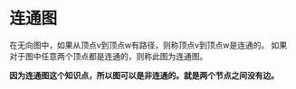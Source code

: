 # 连通图
在无向图中，如果从顶点v到顶点w有路径，则称顶点v到顶点w是连通的。
如果对于图中任意两个顶点都是连通的，则称此图为连通图。

**因为连通图这个知识点，所以图可以是非连通的。就是两个节点之间没有边。**
